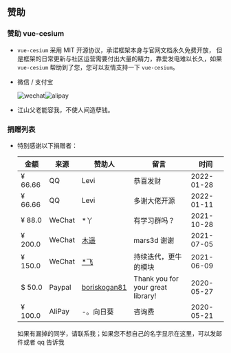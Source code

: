 <!--
 * @Author: zouyaoji@https://github.com/zouyaoji
 * @Date: 2021-07-13 09:06:45
 * @LastEditTime: 2022-01-28 12:15:35
 * @LastEditors: zouyaoji
 * @Description:
 * @FilePath: \vue-cesium@next\website\docs\zh-CN\donations.md
-->

## 赞助

### 赞助 vue-cesium

- `vue-cesium` 采用 MIT 开源协议，承诺框架本身与官网文档永久免费开放， 但是框架的日常更新与社区运营需要付出大量的精力，靠爱发电难以长久，如果 `vue-cesium` 帮助到了您，您可以友情支持一下 `vue-cesium`。

- 微信 / 支付宝

  <div style="display: flex">
    <img alt="wechat" title="wechat" src="https://zouyaoji.top/vue-cesium/images/wechat.png">
    <img alt="alipay" title="alipay" src="https://zouyaoji.top/vue-cesium/images/alipay.png">
  </div>

- 江山父老能容我，不使人间造孽钱。

### 捐赠列表

- 特别感谢以下捐赠者：

  | 金额    | 来源   | 赞助人                                          | 留言                              | 时间       |
  | ------- | ------ | ----------------------------------------------- | --------------------------------- | ---------- |
  | ¥ 66.66 | QQ     | Levi                                            | 恭喜发财                          | 2022-01-28 |
  | ¥ 66.66 | QQ     | Levi                                            | 多谢大佬开源                      | 2022-01-11 |
  | ¥ 88.0  | WeChat | \*丫                                            | 有学习群吗？                      | 2021-10-28 |
  | ¥ 200.0 | WeChat | [木遥](https://github.com/muyao1987)            | mars3d 谢谢                       | 2021-07-05 |
  | ¥ 150.0 | WeChat | [\*飞](https://github.com/ZephyrTan)            | 持续迭代，更牛的模块              | 2021-06-09 |
  | $ 50.0  | Paypal | [boriskogan81](https://github.com/boriskogan81) | Thank you for your great library! | 2020-05-27 |
  | ¥ 100.0 | AliPay | -。向日葵                                       | 咨询费                            | 2020-05-21 |

  如果有漏掉的同学，请联系我；如果您不想自己的名字显示在这里，可以发邮件或者 qq 告诉我
